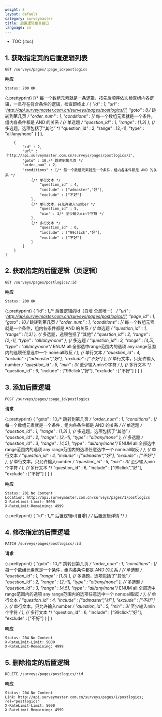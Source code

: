 ```yaml
---
weight: 8
layout: default
category: surveymaster
title: 后置逻辑相关接口
language: cn
---
```


* TOC
{:toc}

## 1. 获取指定页的后置逻辑列表
	GET /surveys/pages/:page_id/postlogics

**响应**

    Status: 200 OK

{:.prettyprint}
    [/* 每一个数组元素就是一条逻辑，按先后顺序依次检查组内各逻辑，一旦存在符合条件的逻辑，检查即终止 */
	    {
		    "id" : 1,
		    "url" : 'http://api.surveymaster.com.cn/surveys/pages/postlogics/1',
		    "goto" : 8,/* 跳转到第几页 */
		    "order_num" : 1,
		    "conditions" : [/* 每一个数组元素就是一个条件，组内各条件都是 AND 的关系 */
			    {/* 单选题 */
				    "question_id" : 1,
				    "range" : [1,3]
			    },
			    {/* 多选题，选项包括了“其他” */
				    "question_id" : 2,
				    "range" : [2,-1],
				    "type" : "all/any/none"
			    }
		    ]
	    },

	    {
		    "id" : 2,
		    "url" : 'http://api.surveymaster.com.cn/surveys/pages/postlogics/2',
		    "goto" : 10,/* 跳转到第几页 */
		    "order_num" : 2,
		    "conditions" : [/* 每一个数组元素就是一个条件，组内各条件都是 AND 的关系 */
			    {/* 单行文本 */
				    "question_id" : 4,
				    "include" : ["admaster","好"],
				    "exclude" : ["不好"]
			    },
			    {/* 单行文本，只允许输入number */
				    "question_id" : 5,
				    "min" : 3/* 至少输入min个字符 */
			    },
			    {/* 多行文本 */
				    "question_id" : 6,
				    "include" : ["99click","好"],
				    "exclude" : ["不好"]
			    }
		    ]
	    }
    ]


## 2. 获取指定的后置逻辑（页逻辑）
	GET /surveys/pages/postlogics/:id

**响应**

    Status: 200 OK

{:.prettyprint}
    {
	    "id" : 1,/* 后置逻辑的id（自增 全局唯一） */
	    "url" : 'http://api.surveymaster.com.cn/surveys/pages/postlogics/1',
	    "page_id" : 1,
	    "goto" : 10,/* 跳转到第几页 */
	    "order_num" : 1,
	    "conditions" : [/* 每一个数组元素就是一个条件，组内各条件都是 AND 的关系 */
		    {/* 单选题 */
			    "question_id" : 1,
			    "range" : [1,3]
		    },
		    {/* 多选题，选项包括了“其他” */
			    "question_id" : 2,
			    "range" : [2,-1],
			    "type" : "all/any/none"
		    },
		    {/* 多选题 */
			    "question_id" : 3,
			    "range" : [4,5],
			    "type" : "all/any/none"/* ENUM all:全部选中range范围内的选项 any:range范围内的选项任意选中一个 none:all取反 */
		    },
		    {/* 单行文本 */
			    "question_id" : 4,
			    "include" : ["admaster","好"],
			    "exclude" : ["不好"]
		    },
		    {/* 单行文本，只允许输入number */
			    "question_id" : 5,
			    "min" : 3/* 至少输入min个字符 */
		    },
		    {/* 多行文本 */
			    "question_id" : 6,
			    "include" : ["99click","好"],
			    "exclude" : ["不好"]
		    }
	    ]
    }


## 3. 添加后置逻辑
	POST /surveys/pages/:page_id/postlogics

**请求**

{:.prettyprint}
    {
	    "goto" : 10,/* 跳转到第几页 */
	    "order_num" : 1,
	    "conditions" : [/* 每一个数组元素就是一个条件，组内各条件都是 AND 的关系 */
		    {/* 单选题 */
			    "question_id" : 1,
			    "range" : [1,3]
		    },
		    {/* 多选题，选项包括了“其他” */
			    "question_id" : 2,
			    "range" : [2,-1],
			    "type" : "all/any/none"
		    },
		    {/* 多选题 */
			    "question_id" : 3,
			    "range" : [4,5],
			    "type" : "all/any/none"/* ENUM all:全部选中range范围内的选项 any:range范围内的选项任意选中一个 none:all取反 */
		    },
		    {/* 单行文本 */
			    "question_id" : 4,
			    "include" : ["admaster","好"],
			    "exclude" : ["不好"]
		    },
		    {/* 单行文本，只允许输入number */
			    "question_id" : 5,
			    "min" : 3/* 至少输入min个字符 */
		    },
		    {/* 多行文本 */
			    "question_id" : 6,
			    "include" : ["99click","好"],
			    "exclude" : ["不好"]
		    }
	    ]
    }

**响应**

    Status: 201 No Content
    Location: http://api.surveymaster.com.cn/surveys/pages/1/postlogics
    X-RateLimit-Limit: 5000
    X-RateLimit-Remaining: 4999

{:.prettyprint}
    {
	    "id" : 1,/* 后置逻辑id(自增) */
	    /* 后置逻辑详情 */
    }


## 4. 修改指定的后置逻辑
	PATCH /surveys/pages/postlogics/:id

**请求**

{:.prettyprint}
    {
	    "goto" : 10,/* 跳转到第几页 */
	    "order_num" : 1,
	    "conditions" : [/* 每一个数组元素就是一个条件，组内各条件都是 AND 的关系 */
		    {/* 单选题 */
			    "question_id" : 1,
			    "range" : [1,3]
		    },
		    {/* 多选题，选项包括了“其他” */
			    "question_id" : 2,
			    "range" : [2,-1],
			    "type" : "all/any/none"
		    },
		    {/* 多选题 */
			    "question_id" : 3,
			    "range" : [4,5],
			    "type" : "all/any/none"/* ENUM all:全部选中range范围内的选项 any:range范围内的选项任意选中一个 none:all取反 */
		    },
		    {/* 单行文本 */
			    "question_id" : 4,
			    "include" : ["admaster","好"],
			    "exclude" : ["不好"]
		    },
		    {/* 单行文本，只允许输入number */
			    "question_id" : 5,
			    "min" : 3/* 至少输入min个字符 */
		    },
		    {/* 多行文本 */
			    "question_id" : 6,
			    "include" : ["99click","好"],
			    "exclude" : ["不好"]
		    }
	    ]
    }

**响应**

    Status: 204 No Content
    X-RateLimit-Limit: 5000
    X-RateLimit-Remaining: 4999


## 5. 删除指定的后置逻辑
	DELETE /surveys/pages/postlogics/:id

**响应**

    Status: 204 No Content
    Link: http://api.surveymaster.com.cn/surveys/pages/1/postlogics; rel="postlogics"
    X-RateLimit-Limit: 5000
    X-RateLimit-Remaining: 4999

